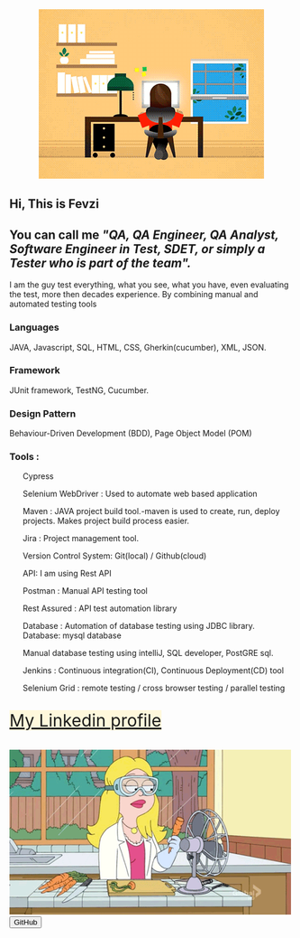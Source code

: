  
 <html lang="en">
 <head>
  
  <meta charset="UTF-8">
  <meta name="viewport" content="width=device-width, initial-scale=1.0">
  <title>readMe</title>
 </head>
 <div style="text-align: center;">
  <body class="body">
  <img class="img1" src="img/JXA0.gif" alt="Your Image">
   <br>
   
</div> 
<section>
<h1 class="H1" id="greating" align:center>   Hi, This is Fevzi </h1>
<h1 class="H1" align:center>  You can call me <em>"QA, QA Engineer, QA Analyst, Software Engineer in Test, SDET,
   or simply a Tester who is part of the team".</em> </h3>
<p id="par">I am the guy test everything, what you see, what you have, even evaluating the test, 
  more then decades experience. By combining manual and automated testing tools   </p>
<h3>Languages</h3>
<P id="par">  JAVA, Javascript, SQL, HTML, CSS, Gherkin(cucumber), XML, JSON.</P>
<h3>Framework</h3>
<p  id="par">  JUnit framework, TestNG, Cucumber.</p>
<h3>Design Pattern</h3>
<P  id="par">  Behaviour-Driven Development (BDD), Page Object Model (POM) </P>
<h3>Tools :</h3>
<ul>Cypress </ul>
<ul>Selenium WebDriver : Used to automate web based application </ul>
<ul>Maven : JAVA project build tool.-maven is used to create, run, deploy projects. Makes project 
  build process easier.</ul>
<ul>Jira : Project management tool.</ul>
<ul>Version Control System: Git(local) / Github(cloud) </ul>
<ul>API: I am using Rest API</ul>
<ul>Postman : Manual API testing tool  </ul>
<ul>Rest Assured : API test automation library</ul>
<ul>Database : Automation of database testing using JDBC library. Database: mysql database</ul>
<ul>Manual database testing using intelliJ, SQL developer, PostGRE sql.</ul>
<ul>Jenkins : Continuous integration(CI), Continuous Deployment(CD) tool</ul>
<ul>Selenium Grid : remote testing / cross browser testing / parallel testing</ul>
</section>
<br>
<a href="https://www.linkedin.com/in/fevziavcibasi/" style="font-size: 30px;background-color: cornsilk;align-items: center;">
   My Linkedin profile</a>
<br>
<br>
<br>
<img class="img2" src="img/Q4v.gif" alt="Your Image" align:center>
   <br>
<button id="button" a href="https://github.com/avcibasi/avcibasi">GitHub</button>
<script src="app.js"></script>
 </body>
</html>
<!-- **avcibasi/avcibasi** is a ✨ _special_ ✨  repository because its `README.md` 
(this file)  appears on your GitHub profile.> comment</!-->



